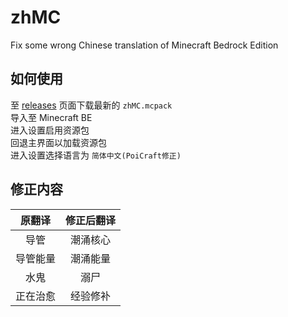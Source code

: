 # zhMC
Fix some wrong Chinese translation of Minecraft Bedrock Edition

## 如何使用

至 [releases](https://github.com/PoiCraft/zhMC/releases) 页面下载最新的 `zhMC.mcpack`  
导入至 Minecraft BE  
进入设置启用资源包  
回退主界面以加载资源包  
进入设置选择语言为 `简体中文(PoiCraft修正)`

## 修正内容

|原翻译|修正后翻译|
|:---:|:----:|
|导管|潮涌核心|
|导管能量|潮涌能量|
|水鬼|溺尸|
|正在治愈|经验修补|
